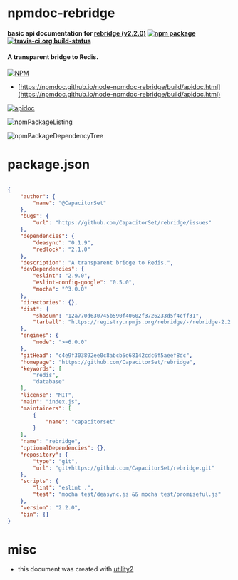 # npmdoc-rebridge

#### basic api documentation for  [rebridge (v2.2.0)](https://github.com/CapacitorSet/rebridge)  [![npm package](https://img.shields.io/npm/v/npmdoc-rebridge.svg?style=flat-square)](https://www.npmjs.org/package/npmdoc-rebridge) [![travis-ci.org build-status](https://api.travis-ci.org/npmdoc/node-npmdoc-rebridge.svg)](https://travis-ci.org/npmdoc/node-npmdoc-rebridge)

#### A transparent bridge to Redis.

[![NPM](https://nodei.co/npm/rebridge.png?downloads=true&downloadRank=true&stars=true)](https://www.npmjs.com/package/rebridge)

- [https://npmdoc.github.io/node-npmdoc-rebridge/build/apidoc.html](https://npmdoc.github.io/node-npmdoc-rebridge/build/apidoc.html)

[![apidoc](https://npmdoc.github.io/node-npmdoc-rebridge/build/screenCapture.buildCi.browser.%252Ftmp%252Fbuild%252Fapidoc.html.png)](https://npmdoc.github.io/node-npmdoc-rebridge/build/apidoc.html)

![npmPackageListing](https://npmdoc.github.io/node-npmdoc-rebridge/build/screenCapture.npmPackageListing.svg)

![npmPackageDependencyTree](https://npmdoc.github.io/node-npmdoc-rebridge/build/screenCapture.npmPackageDependencyTree.svg)



# package.json

```json

{
    "author": {
        "name": "@CapacitorSet"
    },
    "bugs": {
        "url": "https://github.com/CapacitorSet/rebridge/issues"
    },
    "dependencies": {
        "deasync": "0.1.9",
        "redlock": "2.1.0"
    },
    "description": "A transparent bridge to Redis.",
    "devDependencies": {
        "eslint": "2.9.0",
        "eslint-config-google": "0.5.0",
        "mocha": "^3.0.0"
    },
    "directories": {},
    "dist": {
        "shasum": "12a770d630745b590f40602f3726233d5f4cff31",
        "tarball": "https://registry.npmjs.org/rebridge/-/rebridge-2.2.0.tgz"
    },
    "engines": {
        "node": ">=6.0.0"
    },
    "gitHead": "c4e9f303892ee0c8abcb5d68142cdc6f5aeef8dc",
    "homepage": "https://github.com/CapacitorSet/rebridge",
    "keywords": [
        "redis",
        "database"
    ],
    "license": "MIT",
    "main": "index.js",
    "maintainers": [
        {
            "name": "capacitorset"
        }
    ],
    "name": "rebridge",
    "optionalDependencies": {},
    "repository": {
        "type": "git",
        "url": "git+https://github.com/CapacitorSet/rebridge.git"
    },
    "scripts": {
        "lint": "eslint .",
        "test": "mocha test/deasync.js && mocha test/promiseful.js"
    },
    "version": "2.2.0",
    "bin": {}
}
```



# misc
- this document was created with [utility2](https://github.com/kaizhu256/node-utility2)
